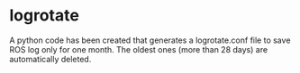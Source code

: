 # logrotate

A python code has been created that generates a logrotate.conf file to save ROS log only for one month. The oldest ones (more than 28 days) are automatically deleted.
